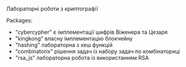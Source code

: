 Лабораторні роботи з криптографії

Packages:
- "cybercypher" є імплементації шифрів Віженера та Цезаря
- "kingkong" власну імплементацію блокчейну
- "hashing" лабораторна з хеш функцій
- "combinatorix" рішення задач із набору задач по комбінаториці
- "rsa_js" лабораторна робота із використанням RSA